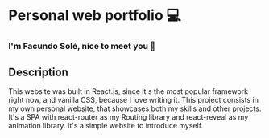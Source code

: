 # Personal web portfolio 💻
### I'm Facundo Solé, nice to meet you 👋

## Description

This website was built in React.js, since it's the most popular framework right now, and vanilla CSS, because I love writing it. This project consists in my
own personal website, that showcases both my skills and other projects.
<br/>
It's a SPA with react-router as my Routing library and react-reveal as my animation library. It's a simple website to introduce myself.
